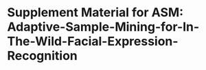 # Supplement Material for ASM: Adaptive-Sample-Mining-for-In-The-Wild-Facial-Expression-Recognition
